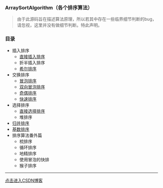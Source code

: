### ArraySortAlgorithm（各个排序算法）

> 由于此源码旨在描述算法原理，所以若其中存在一些临界细节判断的bug，请忽视，这里并没有做细节判断。特此声明。

### 目录

-   插入排序
    -   [直接插入排序](src/main/java/insert/InsertSort.java)
    -   折半插入排序
    -   [希尔排序](src/main/java/shell/ShellSort.java)
-   交换排序
    -   [冒泡排序](src/main/java/bubble/BubbleSort.java)
    -   [双向冒泡排序](http://blog.csdn.net/lemon_tree12138/article/details/50591859)
    -   [奇偶排序](src/main/java/parity/ParitySort.java)
    -   [快速排序](src/main/java/quick/QuickSort.java)
-   选择排序
    -   [直接选择排序](src/main/java/selection/SelectionSort.java)
    -   堆排序
-   [归并排序](http://blog.csdn.net/lemon_tree12138/article/details/51517753)
-   [基数排序](http://blog.csdn.net/lemon_tree12138/article/details/51695211)
-   排序算法番外篇
    -   梳排序
    -   循环排序
    -   地精排序
    -   使用冒泡的快排
    -   猴子排序

----------------------------------------------

[点击进入CSDN博客](http://blog.csdn.net/lemon_tree12138)